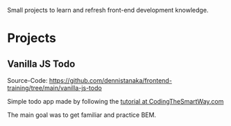 Small projects to learn and refresh front-end development knowledge.

# Projects

## Vanilla JS Todo

Source-Code: https://github.com/dennistanaka/frontend-training/tree/main/vanilla-js-todo

Simple todo app made by following the [tutorial at CodingTheSmartWay.com](https://codingthesmartway.com/building-a-vanilla-javascript-todo-app-from-start-to-finish-ep-1-introduction-project-setup/)

The main goal was to get familiar and practice BEM.

